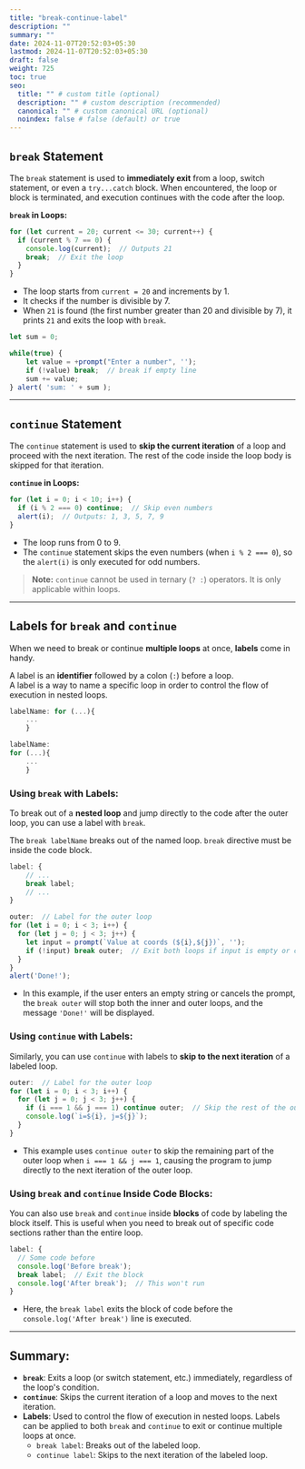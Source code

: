 ```yaml
---
title: "break-continue-label"
description: ""
summary: ""
date: 2024-11-07T20:52:03+05:30
lastmod: 2024-11-07T20:52:03+05:30
draft: false
weight: 725
toc: true
seo:
  title: "" # custom title (optional)
  description: "" # custom description (recommended)
  canonical: "" # custom canonical URL (optional)
  noindex: false # false (default) or true
---
```



## **`break` Statement**

The `break` statement is used to **immediately exit** from a loop, switch statement, or even a `try...catch` block. When encountered, the loop or block is terminated, and execution continues with the code after the loop.

**`break` in Loops:**
```js
for (let current = 20; current <= 30; current++) {
  if (current % 7 == 0) {
    console.log(current);  // Outputs 21
    break;  // Exit the loop
  }
}
```
- The loop starts from `current = 20` and increments by 1.
- It checks if the number is divisible by 7.
- When `21` is found (the first number greater than 20 and divisible by 7), it prints `21` and exits the loop with `break`.

```js
let sum = 0;

while(true) {
	let value = +prompt("Enter a number", '');
	if (!value) break;  // break if empty line
	sum += value;
} alert( 'sum: ' + sum );
```

---

## **`continue` Statement**

The `continue` statement is used to **skip the current iteration** of a loop and proceed with the next iteration. The rest of the code inside the loop body is skipped for that iteration.

**`continue` in Loops:**
```js
for (let i = 0; i < 10; i++) {
  if (i % 2 === 0) continue;  // Skip even numbers
  alert(i);  // Outputs: 1, 3, 5, 7, 9
}
```
- The loop runs from 0 to 9.
- The `continue` statement skips the even numbers (when `i % 2 === 0`), so the `alert(i)` is only executed for odd numbers.

> **Note:** `continue` cannot be used in ternary (`? :`) operators. It is only applicable within loops.

---

## **Labels for `break` and `continue`**

When we need to break or continue **multiple loops** at once, **labels** come in handy.

A label is an **identifier** followed by a colon (`:`) before a loop.   
A label is a way to name a specific loop in order to control the flow of execution in nested loops.  

```js
labelName: for (...){
	...
	}

labelName:
for (...){
	...
	}
```


### **Using `break` with Labels:**

To break out of a **nested loop** and jump directly to the code after the outer loop, you can use a label with `break`.

The `break labelName` breaks out of the named loop.
`break` directive must be inside the code block.

```js
label: {
	// ...
	break label; 
	// ...
}
```

```js
outer:  // Label for the outer loop
for (let i = 0; i < 3; i++) {
  for (let j = 0; j < 3; j++) {
    let input = prompt(`Value at coords (${i},${j})`, '');
    if (!input) break outer;  // Exit both loops if input is empty or canceled
  }
}
alert('Done!');
```

- In this example, if the user enters an empty string or cancels the prompt, the `break outer` will stop both the inner and outer loops, and the message `'Done!'` will be displayed.

### **Using `continue` with Labels:**

Similarly, you can use `continue` with labels to **skip to the next iteration** of a labeled loop.

```js
outer:  // Label for the outer loop
for (let i = 0; i < 3; i++) {
  for (let j = 0; j < 3; j++) {
    if (i === 1 && j === 1) continue outer;  // Skip the rest of the outer loop for i = 1, j = 1
    console.log(`i=${i}, j=${j}`);
  }
}
```

- This example uses `continue outer` to skip the remaining part of the outer loop when `i === 1 && j === 1`, causing the program to jump directly to the next iteration of the outer loop.

### **Using `break` and `continue` Inside Code Blocks:**

You can also use `break` and `continue` inside **blocks** of code by labeling the block itself. This is useful when you need to break out of specific code sections rather than the entire loop.

```js
label: {
  // Some code before
  console.log('Before break');
  break label;  // Exit the block
  console.log('After break');  // This won't run
}
```

- Here, the `break label` exits the block of code before the `console.log('After break')` line is executed.

---

## **Summary:**

- **`break`**: Exits a loop (or switch statement, etc.) immediately, regardless of the loop's condition.
- **`continue`**: Skips the current iteration of a loop and moves to the next iteration.
- **Labels**: Used to control the flow of execution in nested loops. Labels can be applied to both `break` and `continue` to exit or continue multiple loops at once.
  - `break label`: Breaks out of the labeled loop.
  - `continue label`: Skips to the next iteration of the labeled loop.
